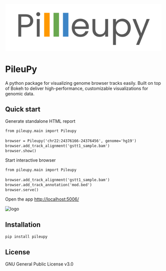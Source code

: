 ![logo](img/icon.png)

# PileuPy

A python package for visualizing genome browser tracks easily. Built on top of Bokeh to deliver high-performance, customizable visualizations for genomic data.

## Quick start

Generate standalone HTML report
```
from pileupy.main import Pileupy

browser = Pileupy('chr22:24376166-24376456', genome='hg19')
browser.add_track_alignment('gstt1_sample.bam')
browser.show()
```

Start interactive browser
```
from pileupy.main import Pileupy

browser.add_track_alignment('gstt1_sample.bam')
browser.add_track_annotation('mod.bed')
browser.serve()
```

<!-- Start interactive browser using command-line

```
pileupy --region chr22:24376166-24376456 --genome hg19  --alignment gstt1_sample.bam
``` -->
Open the app [http://localhost:5006/](http://localhost:5006/)

![logo](img/interactive.png)

## Installation

```
pip install pileupy
```

## License

GNU General Public License v3.0
